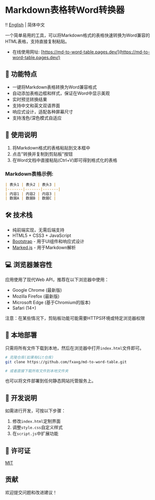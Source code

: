 # Markdown表格转Word转换器
!!
[English](README_EN.md) | 简体中文

一个简单易用的工具，可以将Markdown格式的表格快速转换为Word兼容的HTML表格，支持直接复制粘贴。

- 在线使用网址: [https://md-to-word-table.pages.dev/](https://md-to-word-table.pages.dev/)

## 🌟 功能特点

- 一键将Markdown表格转换为Word兼容格式
- 自动添加表格边框和样式，保证在Word中显示美观
- 实时预览转换结果
- 支持中文和英文双语界面
- 响应式设计，适配各种屏幕尺寸
- 支持浅色/深色模式自适应

## 📝 使用说明

1. 将Markdown格式的表格粘贴到文本框中
2. 点击"转换并复制到剪贴板"按钮
3. 在Word文档中直接粘贴(Ctrl+V)即可得到格式化的表格

### Markdown表格示例:

```markdown
| 表头1 | 表头2 | 表头3 |
|-------|-------|-------|
| 内容1 | 内容2 | 内容3 |
| 数据A | 数据B | 数据C |
```

## 🛠️ 技术栈

- 纯前端实现，无需后端支持
- HTML5 + CSS3 + JavaScript
- [Bootstrap](https://getbootstrap.com/) - 用于UI组件和响应式设计
- [Marked.js](https://marked.js.org/) - 用于Markdown解析

## 💻 浏览器兼容性

应用使用了现代Web API，推荐在以下浏览器中使用：

- Google Chrome (最新版)
- Mozilla Firefox (最新版)
- Microsoft Edge (基于Chromium的版本)
- Safari (14+)

注意：在某些情况下，剪贴板功能可能需要HTTPS环境或特定浏览器权限

## 🚀 本地部署

只需将所有文件下载到本地，然后在浏览器中打开`index.html`文件即可。

```bash
# 克隆仓库(如果有Git仓库)
git clone https://github.com/fxaxg/md-to-word-table.git

# 或者直接下载所有文件到本地文件夹
```

也可以将文件部署到任何静态网站托管服务上。

## 🔧 开发说明

如需进行开发，可按以下步骤：

1. 修改`index.html`定制界面
2. 调整`style.css`自定义样式
3. 在`script.js`中扩展功能

## 📄 许可证

[MIT](LICENSE) 

## 贡献

欢迎提交问题和改进建议！ 
